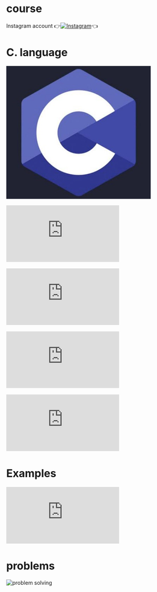 # course 
Instagram account
👉[![Instagram  ](https://img.shields.io/badge/INSTAGRAM-FOLLOW-red?style=for-the-badge&logo=instagram)](https://www.instagram.com/shubhamg0sain)👈

# C. language
![ ](https://raw.githubusercontent.com/ShuBhamg0sain/C./main/C/IMG_20210417_132919.jpg)

![Click here pdf1](https://github.com/ShuBhamg0sain/C./blob/main/C/Computer%20Programming.pdf)
 
![Click here pdf2](https://github.com/ShuBhamg0sain/C./blob/main/C/cprogramming_tutorial%20(1).pdf)

![Click here pdf3](https://github.com/ShuBhamg0sain/C./blob/main/C/cprogramming_tutorial.pdf)

![Click here book.pdf](https://github.com/ShuBhamg0sain/C./blob/main/C/thecbook.pdf)

# Examples
![example 1](https://raw.githubusercontent.com/ShuBhamg0sain/C./main/C/ex1.c)


# problems
![problem solving](https://github.com/ShuBhamg0sain/c_problems)

